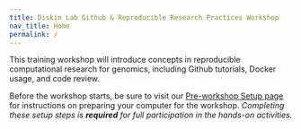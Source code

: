 ```yaml
---
title: Diskin Lab Github & Reproducible Research Practices Workshop
nav_title: Home
permalink: /
---
```



This training workshop will introduce concepts in reproducible computational research for genomics, including Github tutorials, Docker usage, and code review.

Before the workshop starts, be sure to visit our [Pre-workshop Setup page](setup_instructions/setup_overview.md) for instructions on preparing your computer for the workshop.
_Completing these setup steps is **required** for full participation in the hands-on activities._
